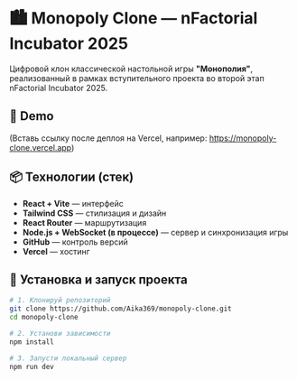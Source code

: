 # 🏙️ Monopoly Clone — nFactorial Incubator 2025

Цифровой клон классической настольной игры **"Монополия"**, реализованный в рамках вступительного проекта во второй этап nFactorial Incubator 2025.

## 🚀 Demo

(Вставь ссылку после деплоя на Vercel, например: https://monopoly-clone.vercel.app)

## 📦 Технологии (стек)

- **React + Vite** — интерфейс
- **Tailwind CSS** — стилизация и дизайн
- **React Router** — маршрутизация
- **Node.js + WebSocket (в процессе)** — сервер и синхронизация игры
- **GitHub** — контроль версий
- **Vercel** — хостинг

## 🔧 Установка и запуск проекта

```bash
# 1. Клонируй репозиторий
git clone https://github.com/Aika369/monopoly-clone.git
cd monopoly-clone

# 2. Установи зависимости
npm install

# 3. Запусти локальный сервер
npm run dev
